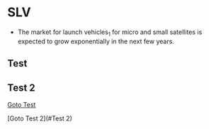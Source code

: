 # SLV
* The market for launch vehicles<sub>1</sub> for micro and small satellites is expected to grow exponentially in the next few years.

## Test

## Test 2

[Goto Test](#Test)

[Goto Test 2](#Test 2)
